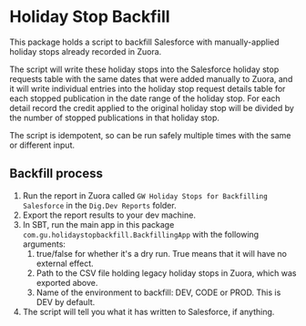 # Holiday Stop Backfill

This package holds a script to backfill Salesforce with manually-applied holiday stops already recorded in Zuora.
  
The script will write these holiday stops into the Salesforce holiday stop requests table with the same dates that were added manually to Zuora, 
and it will write individual entries into the holiday stop request details table for each stopped publication in the date range of the holiday stop.
For each detail record the credit applied to the original holiday stop will be divided by the number of stopped publications in that holiday stop.  

The script is idempotent, so can be run safely multiple times with the same or different input.

## Backfill process

1. Run the report in Zuora called `GW Holiday Stops for Backfilling Salesforce` in the `Dig.Dev Reports` folder.
1. Export the report results to your dev machine.
1. In SBT, run the main app in this package `com.gu.holidaystopbackfill.BackfillingApp` with the following arguments:
    1. true/false for whether it's a dry run.  True means that it will have no external effect.
    1. Path to the CSV file holding legacy holiday stops in Zuora, which was exported above.
    1. Name of the environment to backfill: DEV, CODE or PROD.  This is DEV by default.
1. The script will tell you what it has written to Salesforce, if anything.
